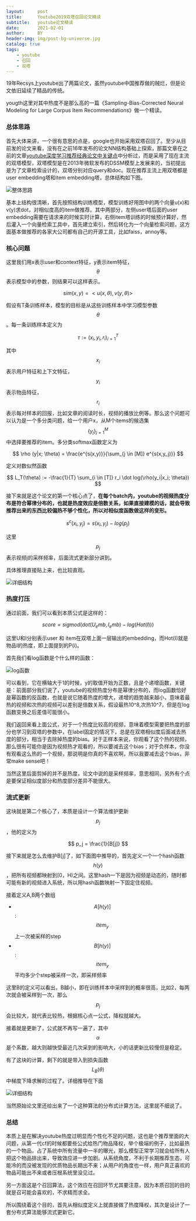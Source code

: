 ```yaml
---
layout:     post
title:      Youtube2019双塔召回论文精读
subtitle:   youtube论文精读
date:       2021-02-01
author:     BY
header-img: img/post-bg-universe.jpg
catalog: true
tags:
    - youtube
    - 召回
    - 双塔
---
```


19年Recsys上youtube出了两篇论文，虽然youtube中国推荐做的贼烂，但是论文依旧延续了精品的传统。

yougth这里对其中热度不是那么高的一篇《Sampling-Bias-Corrected Neural Modeling for Large Corpus Item Recommendations》做一个精读。

### 总体思路

首先大体来讲，一个很有意思的点是，google也开始采用双塔召回了。至少从目前发的论文来看，没有在之前16年发布的论文NN结构基础上探索，那篇文章在之前的文章[youtube深度学习推荐经典论文中关键点](http://yougth.top/2019/09/11/youtube%E6%8E%A8%E8%8D%90%E8%AE%BA%E6%96%87%E4%B8%AD%E7%9A%84%E5%85%B3%E9%94%AE%E7%82%B9/)中分析过，而是采用了现在主流的双塔模型，双塔模型是在2013年微软发布的DSSM模型上发展来的，当初提出是为了文章检索设计的，双塔分别对应query和doc。现在推荐主流上用双塔都是user embedding塔和item embedding塔，总体结构如下图。

![整体思路](http://yougth.top/img/dssm/dssm_1.jpg)

基本上结构很清晰，首先按照结构训练模型，模型训练好用图中的两个向量u(x)和v(y)求dot，对相似度高的item做推荐。其中两部分，左侧user塔后面的user embedding需要在请求来的时候实时计算，右侧item塔训练的时候预计算好，然后灌入一个向量检索工具中，首先建立索引，然后转化为一个向量检索问题，这方面基本做推荐的各家大公司都有自己的开源工具，比如faiss，annoy等。

### 核心问题

这里我们用x表示user和context特征，y表示item特征，$$\theta$$表示模型中的参数，则结果可以这样表示。

$$
sim(x,y) = <u(x,\theta), v(y,\theta)>
$$

假设有T条训练样本，模型的目标是从这些训练样本中学习模型参数$$\theta$$。每一条训练样本定义为

$$
\tau := {(x_i, y_i, r_i)}_{i=1}^T
$$

其中$$x_i$$表示用户特征和上下文特征，$$y_i$$表示物品特征，$$r_i$$表示每对样本的回报，比如文章的阅读时长，视频的播放比例等。那么这个问题可以认为是一个多分类问题，给一个用户x，从M个items的候选集$${\{y_j\}}_{j=1}^M$$中选择要推荐的item。多分类softmax函数定义为

$$
\rho (y|x; \theta) = \frac{e^{s(x,y)}}{\sum_{j \in [M]} e^{s(x,y_j)}}
$$

定义对数似然函数

$$
L_T(\theta) := -\frac{1}{T} \sum_{i \in [T]} r_i \dot log(\rho(y_i|x_i; \theta))
$$

接下来就是这个论文的第一个核心点了，**在每个batch内，youtube的视频热度分布是符合幂律分布的，也就是热度效应是倍数关系，如果直接建模的话，就会导致推荐出来的东西比较偏热不够个性化，所以对相似度函数做这样的变形。**

$$
s^c(x_i,y_j) = s(x_i, y_j) - log(p_j)
$$

这里$$p_j$$表示视频j的采样频率，后面流式更新部分讲到。

具体推理直接贴上来，也比较直观。

![详细结构](http://yougth.top/img/youtube/youtube_recsys_0.jpg)

### 热度打压

通过前面，我们可以看到本质公式是这样的：

$$
score = sigmod(dot(U_emb,I_emb) - log(Hot(I)) )
$$

这里U和I分别表示user 和 item在双塔上面一层输出的embedding，而Hot(I)就是物品I的热度，即上面提到的P(i)。

首先我们看log函数是个什么样的函数：

![log函数](http://yougth.top/img/ml/recsys_0.jpg)

可以看到，它在横轴大于1的时候，y的取值开始为正数，且是个递增函数，关键是：前面部分我们说了，youtube的视频热度分布是幂律分布的，而log函数恰好是幂函数的反函数，也就是说它随着热度的增大，递增的趋势越来越小，意味着最热的视频和次热的视频可以差别是倍数关系，假设最热10^8,次热10^7，但是在log函数变换之后差值可能很小。

我们返回来看上面公式，对于一个热度比较高的视频，意味着模型需要把热度的部分也学习到双塔的参数中，在label固定的情况下，总是在双塔相似度后面减去热度的部分，相当于去除掉热度的bias。对于正样本来说，你观看了这个热的视频，那么很有可能你是因为视频热才观看的，所以要减去这个bias；对于负样本，你没有观看这么热的一个视频，那说明是你真的不喜欢啊，所以我要减去这个bias，非常make sense吧！

当然这里后面剪掉的并不是热度，论文中说的是采样频率，意思相同，另外有个点是要保证相似度部分和热度部分差异不能很大。

### 流式更新

这块就是第二个核心了，本质是设计一个算法维护更新$$p_j$$，他的定义为

$$
p_j = \frac{1}{B[j]}
$$

接下来就是怎么去维护B[j]了，如下面图中推导的，首先定义一个一个hash函数$$h(y)$$，把所有视频都映射到[0，H)之间。这里hash一下是因为视频是动态的，随时都可能有新的视频进入系统，所以用hash函数映射一下固定住视频。

接着定义A,B两个数组

 - $$A[h(y)]$$:$$item_y$$上一次被采样的step
 - $$B[h(y)]$$:$$item_y$$平均多少个step被采样一次，即采样频率

这里B的定义可以看出，B越小，即在训练样本中采样到的概率很高，比如2，每两次就会被采样到一次，那么$$p_j$$会比较大，就代表比较热，根据核心点一公式，降权就越大。

接着就是更新了，公式就不再写一遍了，其中$$\alpha$$是个系数，越大则越快受最近几次采到的影响大，小的话更新比较慢但是稳定。

有了这块的计算，剩下的就是带入到损失函数$$L_B(\theta)$$中梯度下降求解的过程了。详细推导在下面

![详细结构](http://yougth.top/img/youtube/youtube_recsys_1.jpg)

当然原始论文里还给出来了一个这种算法的分布式计算方法，这里就不细说了。

### 总结

本质上是在解决youtube热度过明显而个性化不足的问题，这也是个推荐里面的大问题，从第一代cf的时候都要些公式给热门物品降权，举个极端的例子，比如最热的一个物品，占了系统中所有流量中一半的曝光，那么模型正常学习就会给所有人把这个物品排出来，导致效应进一步加剧。从系统角度，不利于长期推荐生态，可能冷的而没被发现的优质物品长期出不来；从用户的角度也一样，用户真正喜欢的物品可能出不来或者压根系统里没见过。

另一方面这是个召回算法，这个效应在召回环节尤其要注意，因为本质召回的目的就是召可能会喜欢的，不求精而求全。

所以围绕着这个目的，首先从相似度定义上就直接做了热度降权，其次是设计了一套分布式算法能够流式更新它。

